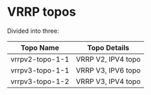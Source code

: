 # VRRP topos

Divided into three:

| Topo Name | Topo Details |
| --- | --- |
| vrrpv2-topo-1-1 | VRRP V2, IPV4 topo |
| vrrpv3-topo-1-1 | VRRP V3, IPV6 topo |
| vrrpv3-topo-1-2 | VRRP V3, IPV4 topo |
